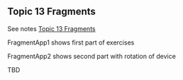 ## Topic 13 Fragments

See notes [Topic 13 Fragments](https://edward2.solent.ac.uk/course/mad/part13.xhtml) 

FragmentApp1 shows first part of exercises 

FragmentApp2 shows second part with rotation of device

TBD